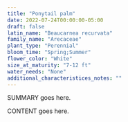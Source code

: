 ```yaml
---
title: "Ponytail palm"
date: 2022-07-24T00:00:00-05:00
draft: false
latin_name: "Beaucarnea recurvata"
family_name: "Arecaceae"
plant_type: "Perennial"
bloom_time: "Spring;Summer"
flower_color: "White"
size_at_maturity: "7-12 ft"
water_needs: "None"
additional_characteristices_notes: ""
---
```


SUMMARY goes here.

<!--more-->

CONTENT goes here.